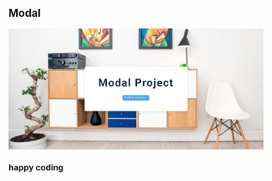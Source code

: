 ## Modal    
               
    
![alt text](<Screenshot 2024-02-17 221216.png>)      
            
            
### happy coding